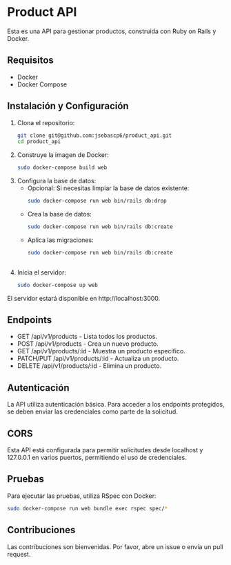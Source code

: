 # Product API
Esta es una API para gestionar productos, construida con Ruby on Rails y Docker.

## Requisitos
- Docker
- Docker Compose

## Instalación y Configuración
1. Clona el repositorio:
   ```bash
   git clone git@github.com:jsebascp6/product_api.git
   cd product_api

2. Construye la imagen de Docker:
   ```bash
   sudo docker-compose build web

3. Configura la base de datos:
    - Opcional: Si necesitas limpiar la base de datos existente:
      ```bash
      sudo docker-compose run web bin/rails db:drop
    - Crea la base de datos:
      ```bash
      sudo docker-compose run web bin/rails db:create
    - Aplica las migraciones:
      ```bash
      sudo docker-compose run web bin/rails db:create
  
4. Inicia el servidor:
      ```bash
      sudo docker-compose up web
  El servidor estará disponible en http://localhost:3000.

## Endpoints
- GET /api/v1/products - Lista todos los productos.
- POST /api/v1/products - Crea un nuevo producto.
- GET /api/v1/products/:id - Muestra un producto específico.
- PATCH/PUT /api/v1/products/:id - Actualiza un producto.
- DELETE /api/v1/products/:id - Elimina un producto.

## Autenticación
La API utiliza autenticación básica. Para acceder a los endpoints protegidos, se deben enviar las credenciales como parte de la solicitud.

## CORS
Esta API está configurada para permitir solicitudes desde localhost y 127.0.0.1 en varios puertos, permitiendo el uso de credenciales.

## Pruebas
Para ejecutar las pruebas, utiliza RSpec con Docker:
```bash
sudo docker-compose run web bundle exec rspec spec/*
```

## Contribuciones
Las contribuciones son bienvenidas. Por favor, abre un issue o envía un pull request.
